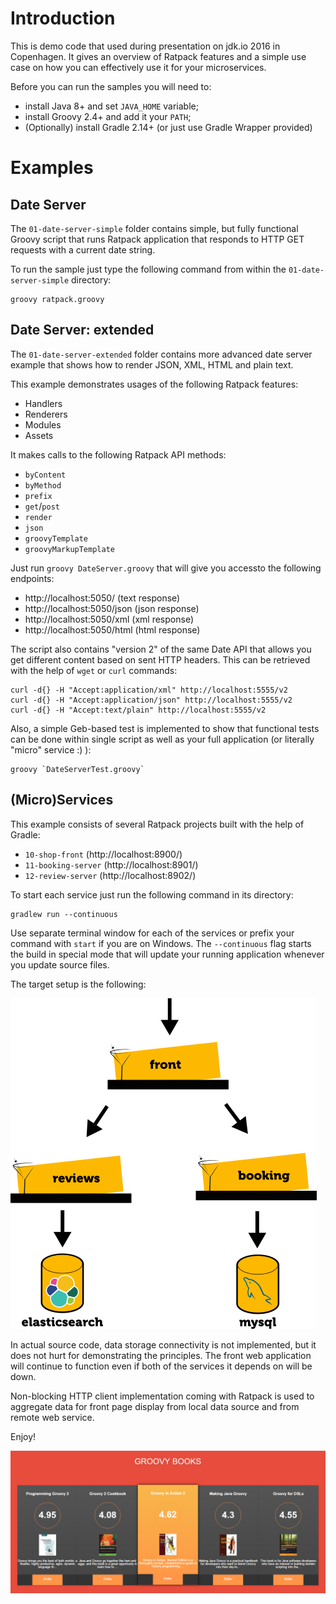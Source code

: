 
# Introduction

This is demo code that used during presentation on jdk.io 2016 in Copenhagen.
It gives an overview of Ratpack features and a simple use case on how 
you can effectively use it for your microservices.

Before you can run the samples you will need to:

- install Java 8+ and set `JAVA_HOME` variable;
- install Groovy 2.4+ and add it your `PATH`;
- (Optionally) install Gradle 2.14+ (or just use Gradle Wrapper provided)

# Examples

## Date Server

The `01-date-server-simple` folder contains simple, but fully functional Groovy script that 
runs Ratpack application that responds to HTTP GET requests with a current date string.

To run the sample just type the following command from within the `01-date-server-simple` directory:

    groovy ratpack.groovy

## Date Server: extended

The `01-date-server-extended` folder contains more advanced date server example that shows how to render JSON, XML, HTML and plain text.

This example demonstrates usages of the following Ratpack features:

- Handlers
- Renderers
- Modules
- Assets

It makes calls to the following Ratpack API methods:

- `byContent`
- `byMethod`
- `prefix`
- `get`/`post`
- `render`
- `json`
- `groovyTemplate` 
- `groovyMarkupTemplate` 

Just run `groovy DateServer.groovy` that will give you accessto the following endpoints:

- http://localhost:5050/ (text response)
- http://localhost:5050/json (json response)
- http://localhost:5050/xml (xml response)
- http://localhost:5050/html (html response)

The script also contains "version 2" of the same Date API that allows you get different content based on sent HTTP headers. This can be retrieved with the help of `wget` or `curl` commands:

    curl -d{} -H "Accept:application/xml" http://localhost:5555/v2
    curl -d{} -H "Accept:application/json" http://localhost:5555/v2
    curl -d{} -H "Accept:text/plain" http://localhost:5555/v2

Also, a simple Geb-based test is implemented to show that functional tests can be done within single script as well as your full application (or literally "micro" service :) ):

    groovy `DateServerTest.groovy`

## (Micro)Services

This example consists of several Ratpack projects built with the help of Gradle:

- `10-shop-front` (http://localhost:8900/)
- `11-booking-server` (http://localhost:8901/)
- `12-review-server` (http://localhost:8902/)

To start each service just run the following command in its directory:

    gradlew run --continuous

Use separate terminal window for each of the services or prefix your command with `start` if you are on Windows. 
The `--continuous` flag starts the build in special mode that will update your running application whenever you update source files.

The target setup is the following:

![Setup](https://raw.githubusercontent.com/aestasit/talks2015-jdd-ratpack-the-core-for-your-microservices-setup/master/DEMO_ARCHITECTURE.png)

In actual source code, data storage connectivity is not implemented, but it does not hurt for demonstrating the principles. 
The front web application will continue to function even if both of the services it depends on will be down. 

Non-blocking HTTP client implementation coming with Ratpack is used to aggregate data for front page display from local data source and from remote web service.

Enjoy!

![Front page](https://raw.githubusercontent.com/aestasit/talks2015-jdd-ratpack-the-core-for-your-microservices-setup/master/SHOP_FRONT.png)


 

